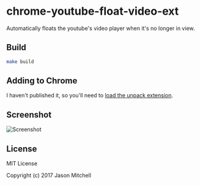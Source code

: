 # chrome-youtube-float-video-ext

Automatically floats the youtube's video player when it's no longer in view.

## Build

```sh
make build
```

## Adding to Chrome

I haven't published it, so you'll need to [load the unpack extension](https://developer.chrome.com/extensions/getstarted#unpacked).

## Screenshot
![Screenshot](http://i.imgur.com/SQ0vrDk.png)

## License

MIT License

Copyright (c) 2017 Jason Mitchell
